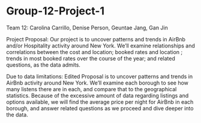 # Group-12-Project-1
Team 12: Carolina Carrillo, Denise Person, Geuntae Jang, Gan Jin

Project Proposal: Our project is to uncover patterns and trends in AirBnb and/or Hospitality activity around New York. We’ll examine relationships and correlations between the cost and location; booked rates and location ; trends in most booked rates over the course of the year; and related questions, as the data admits. 


Due to data limitations: Edited Proposal is to uncover patterns and trends in AirBnb activity around New York. We’ll examine each borough to see how many listens there are in each, and compare that to the geographical statistics. Because of the excessive amount of data regarding listings and options available, we will find the average price per night for AirBnb in each borough, and answer related questions as we proceed and dive deeper into the data. 
